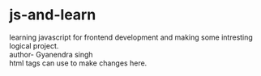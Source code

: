 # js-and-learn
learning javascript for frontend development and making some intresting logical project.
<br>
author- Gyanendra singh <br>
html tags can use to make changes here.

